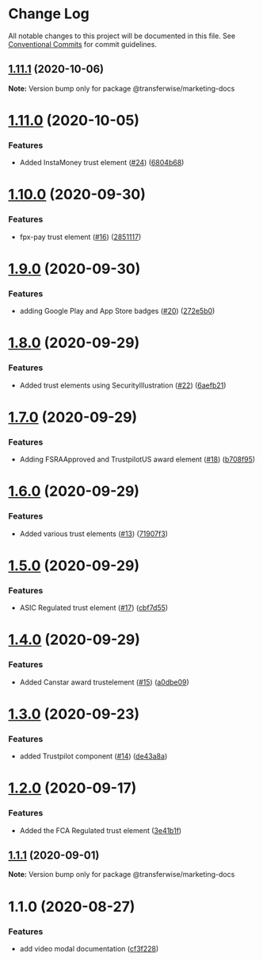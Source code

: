 # Change Log

All notable changes to this project will be documented in this file.
See [Conventional Commits](https://conventionalcommits.org) for commit guidelines.

## [1.11.1](https://github.com/transferwise/marketing-components/compare/@transferwise/marketing-docs@1.11.0...@transferwise/marketing-docs@1.11.1) (2020-10-06)

**Note:** Version bump only for package @transferwise/marketing-docs





# [1.11.0](https://github.com/transferwise/marketing-components/compare/@transferwise/marketing-docs@1.10.0...@transferwise/marketing-docs@1.11.0) (2020-10-05)


### Features

* Added InstaMoney trust element ([#24](https://github.com/transferwise/marketing-components/issues/24)) ([6804b68](https://github.com/transferwise/marketing-components/commit/6804b68b6a364ef81ef2041bf09bb1143f13c77d))





# [1.10.0](https://github.com/transferwise/marketing-components/compare/@transferwise/marketing-docs@1.9.0...@transferwise/marketing-docs@1.10.0) (2020-09-30)


### Features

* fpx-pay trust element ([#16](https://github.com/transferwise/marketing-components/issues/16)) ([2851117](https://github.com/transferwise/marketing-components/commit/28511175d8e91f512b2a62f36f4dcd41cef154ae))





# [1.9.0](https://github.com/transferwise/marketing-components/compare/@transferwise/marketing-docs@1.8.0...@transferwise/marketing-docs@1.9.0) (2020-09-30)


### Features

* adding Google Play and App Store badges ([#20](https://github.com/transferwise/marketing-components/issues/20)) ([272e5b0](https://github.com/transferwise/marketing-components/commit/272e5b07d4ba08eae9a7d2195b5023ab765c4101))





# [1.8.0](https://github.com/transferwise/marketing-components/compare/@transferwise/marketing-docs@1.7.0...@transferwise/marketing-docs@1.8.0) (2020-09-29)


### Features

* Added trust elements using SecurityIllustration ([#22](https://github.com/transferwise/marketing-components/issues/22)) ([6aefb21](https://github.com/transferwise/marketing-components/commit/6aefb21abec2a5587ef64e6a1949796f371aece2))





# [1.7.0](https://github.com/transferwise/marketing-components/compare/@transferwise/marketing-docs@1.6.0...@transferwise/marketing-docs@1.7.0) (2020-09-29)


### Features

* Adding FSRAApproved and TrustpilotUS award element ([#18](https://github.com/transferwise/marketing-components/issues/18)) ([b708f95](https://github.com/transferwise/marketing-components/commit/b708f950b44246dbc3f305d6e7e2d4e84ee9a3e4))





# [1.6.0](https://github.com/transferwise/marketing-components/compare/@transferwise/marketing-docs@1.5.0...@transferwise/marketing-docs@1.6.0) (2020-09-29)


### Features

* Added various trust elements ([#13](https://github.com/transferwise/marketing-components/issues/13)) ([71907f3](https://github.com/transferwise/marketing-components/commit/71907f371beee7ecf60eef2ef60cc488986fee29))





# [1.5.0](https://github.com/transferwise/marketing-components/compare/@transferwise/marketing-docs@1.4.0...@transferwise/marketing-docs@1.5.0) (2020-09-29)


### Features

* ASIC Regulated trust element ([#17](https://github.com/transferwise/marketing-components/issues/17)) ([cbf7d55](https://github.com/transferwise/marketing-components/commit/cbf7d55f1dc5f84d83a83177e25337641f037746))





# [1.4.0](https://github.com/transferwise/marketing-components/compare/@transferwise/marketing-docs@1.3.0...@transferwise/marketing-docs@1.4.0) (2020-09-29)


### Features

* Added Canstar award trustelement  ([#15](https://github.com/transferwise/marketing-components/issues/15)) ([a0dbe09](https://github.com/transferwise/marketing-components/commit/a0dbe097c4c79a8abd67b8d2f2745d6de3e8381c))





# [1.3.0](https://github.com/transferwise/marketing-components/compare/@transferwise/marketing-docs@1.2.0...@transferwise/marketing-docs@1.3.0) (2020-09-23)


### Features

* added Trustpilot component ([#14](https://github.com/transferwise/marketing-components/issues/14)) ([de43a8a](https://github.com/transferwise/marketing-components/commit/de43a8afffb27c41c81b3581097451b5d8562f24))





# [1.2.0](https://github.com/transferwise/marketing-components/compare/@transferwise/marketing-docs@1.1.1...@transferwise/marketing-docs@1.2.0) (2020-09-17)


### Features

* Added the FCA Regulated trust element ([3e41b1f](https://github.com/transferwise/marketing-components/commit/3e41b1f3c4d56654f322a1bcaa60a5bc00ef65fa))





## [1.1.1](https://github.com/transferwise/marketing-components/compare/@transferwise/marketing-docs@1.1.0...@transferwise/marketing-docs@1.1.1) (2020-09-01)

**Note:** Version bump only for package @transferwise/marketing-docs





# 1.1.0 (2020-08-27)


### Features

* add video modal documentation ([cf3f228](https://github.com/transferwise/marketing-components/commit/cf3f228e7ae0acc70082c0926c7acf680756c01a))

